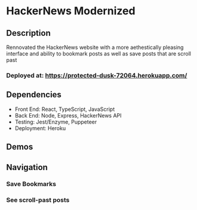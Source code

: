 # HackerNews Modernized

## Description
Rennovated the HackerNews website with a more aethestically pleasing interface and ability to bookmark posts as well as save posts that are scroll past

### Deployed at: https://protected-dusk-72064.herokuapp.com/

## Dependencies
* Front End: React, TypeScript, JavaScript
* Back End: Node, Express, HackerNews API
* Testing: Jest/Enzyme, Puppeteer
* Deployment: Heroku

## Demos

## Navigation

### Save Bookmarks

### See scroll-past posts
